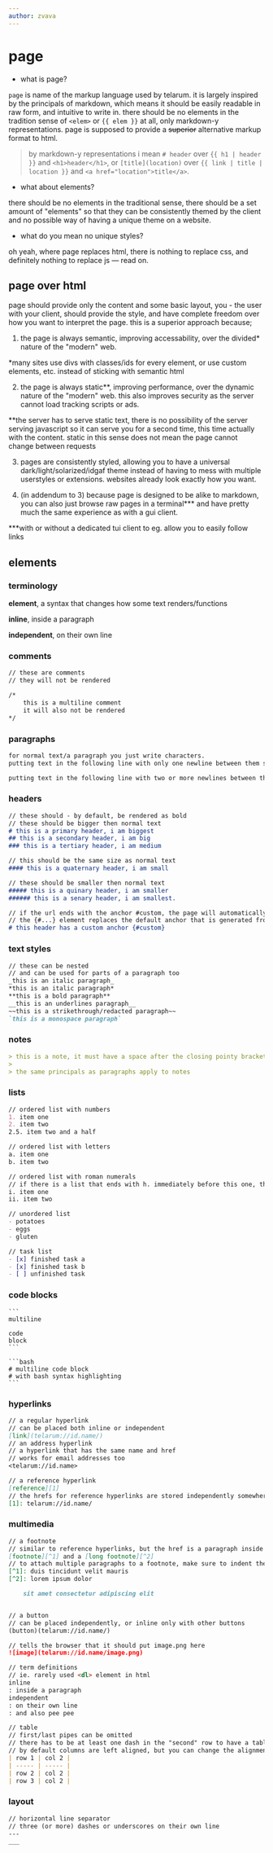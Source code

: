 ```yaml
---
author: zvava
---
```


# page

- what is page?

`page` is name of the markup language used by telarum. it is largely inspired by the principals of markdown, which means it should be easily readable in raw form, and intuitive to write in. there should be no elements in the tradition sense of `<elem>` or `{{ elem }}` at all, only markdown-y representations. page is supposed to provide a ~~superior~~ alternative markup format to html.

> by markdown-y representations i mean `# header` over `{{ h1 | header }}` and `<h1>header</h1>`, or `[title](location)` over `{{ link | title | location }}` and `<a href="location">title</a>`.

- what about elements?

there should be no elements in the traditional sense, there should be a set amount of "elements" so that they can be consistently themed by the client and no possible way of having a unique theme on a website.

- what do you mean no unique styles?

oh yeah, where page replaces html, there is nothing to replace css, and definitely nothing to replace js &mdash; read on.

## page over html

page should provide only the content and some basic layout, you - the user with your client, should provide the style, and have complete freedom over how you want to interpret the page. this is a superior approach because;

1. the page is always semantic, improving accessability, over the divided* nature of the "modern" web.

*many sites use divs with classes/ids for every element, or use custom elements, etc. instead of sticking with semantic html

2. the page is always static**, improving performance, over the dynamic nature of the "modern" web. this also improves security as the server cannot load tracking scripts or ads.

**the server has to serve static text, there is no possibility of the server serving javascript so it can serve you for a second time, this time actually with the content. static in this sense does not mean the page cannot change between requests

3. pages are consistently styled, allowing you to have a universal dark/light/solarized/idgaf theme instead of having to mess with multiple userstyles or extensions. websites already look exactly how you want.

4. (in addendum to 3) because page is designed to be alike to markdown, you can also just browse raw pages in a terminal*** and have pretty much the same experience as with a gui client.

***with or without a dedicated tui client to eg. allow you to easily follow links

## elements
### terminology
**element**, a syntax that changes how some text renders/functions

**inline**, inside a paragraph

**independent**, on their own line

### comments
```markdown
// these are comments
// they will not be rendered

/*
	this is a multiline comment
	it will also not be rendered
*/
```

### paragraphs
```markdown
for normal text/a paragraph you just write characters.
putting text in the following line with only one newline between them should produce a small margin between the the two paragraphs.

putting text in the following line with two or more newlines between them should produce a large margin between the two paragraphs.
```

### headers
```markdown
// these should - by default, be rendered as bold
// these should be bigger then normal text
# this is a primary header, i am biggest
## this is a secondary header, i am big
### this is a tertiary header, i am medium

// this should be the same size as normal text
#### this is a quaternary header, i am small

// these should be smaller then normal text
##### this is a quinary header, i am smaller
###### this is a senary header, i am smallest.

// if the url ends with the anchor #custom, the page will automatically scroll down to this header
// the {#...} element replaces the default anchor that is generated from the header's content with a custom defined one
# this header has a custom anchor {#custom}
```

### text styles
```markdown
// these can be nested
// and can be used for parts of a paragraph too
_this is an italic paragraph_
*this is an italic paragraph*
**this is a bold paragraph**
__this is an underlines paragraph__
~~this is a strikethrough/redacted paragraph~~
`this is a monospace paragraph`
```

### notes
```markdown
> this is a note, it must have a space after the closing pointy bracket
>
> the same principals as paragraphs apply to notes
```

### lists
```markdown
// ordered list with numbers
1. item one
2. item two
2.5. item two and a half

// ordered list with letters
a. item one
b. item two

// ordered list with roman numerals
// if there is a list that ends with h. immediately before this one, then it would be invalid and counted as a part of the ordered list with letters.
i. item one
ii. item two

// unordered list
- potatoes
- eggs
- gluten

// task list
- [x] finished task a
- [x] finished task b
- [ ] unfinished task
```

### code blocks
	```
	multiline

	code
	block
	```

	```bash
	# multiline code block
	# with bash syntax highlighting
	```

### hyperlinks
```markdown
// a regular hyperlink
// can be placed both inline or independent
[link](telarum://id.name/)
// an address hyperlink
// a hyperlink that has the same name and href
// works for email addresses too
<telarum://id.name>

// a reference hyperlink
[reference][1]
// the hrefs for reference hyperlinks are stored independently somewhere else on the page
[1]: telarum://id.name/
```

### multimedia
```markdown
// a footnote
// similar to reference hyperlinks, but the href is a paragraph inside the same document
[footnote][^1] and a [long footnote][^2]
// to attach multiple paragraphs to a footnote, make sure to indent them
[^1]: duis tincidunt velit mauris
[^2]: lorem ipsum dolor

	sit amet consectetur adipiscing elit


// a button
// can be placed independently, or inline only with other buttons
(button)(telarum://id.name/)

// tells the browser that it should put image.png here
![image](telarum://id.name/image.png)

// term definitions
// ie. rarely used <dl> element in html
inline
: inside a paragraph
independent
: on their own line
: and also pee pee

// table
// first/last pipes can be omitted
// there has to be at least one dash in the "second" row to have a table rendered as a table
// by default columns are left aligned, but you can change the alignment with colons in the "second" row, :- aligns left, :-: aligns center, and -: aligns right
| row 1 | col 2 |
| ----- | ----- |
| row 2 | col 2 |
| row 3 | col 2 |
```

### layout
```markdown
// horizontal line separator
// three (or more) dashes or underscores on their own line
---
___
```
